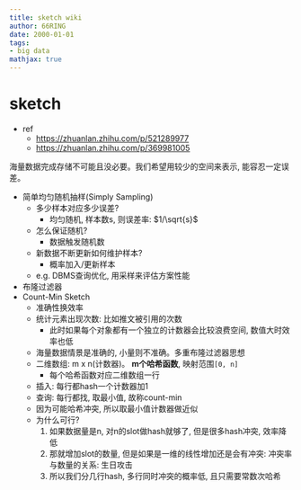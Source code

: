 ```yaml
---
title: sketch wiki
author: 66RING
date: 2000-01-01
tags: 
- big data
mathjax: true
---
```


# sketch

- ref
    * https://zhuanlan.zhihu.com/p/521289977
    * https://zhuanlan.zhihu.com/p/369981005

海量数据完成存储不可能且没必要。我们希望用较少的空间来表示, 能容忍一定误差。

- 简单均匀随机抽样(Simply Sampling)
    * 多少样本对应多少误差?
        + 均匀随机, 样本数s, 则误差率: $1/\sqrt{s}$
    * 怎么保证随机?
        + 数据触发随机数
    * 新数据不断更新如何维护样本?
        + 概率加入/更新样本
    * e.g. DBMS查询优化, 用采样来评估方案性能
- 布隆过滤器
- Count-Min Sketch
    * 准确性换效率
    * 统计元素出现次数: 比如推文被引用的次数
        + 此时如果每个对象都有一个独立的计数器会比较浪费空间, 数值大时效率也低
    * 海量数据情景是准确的, 小量则不准确。多重布隆过滤器思想
    * 二维数组: m x n(计数器)。 **m个哈希函数**, 映射范围`[0, n]`
        + 每个哈希函数对应二维数组一行
    * 插入: 每行都hash一个计数器加1
    * 查询: 每行都找, 取最小值, 故称count-min
    * 因为可能哈希冲突, 所以取最小值计数器做近似
    * 为什么可行?
        1. 如果数据量是n, 对n的slot做hash就够了, 但是很多hash冲突, 效率降低
        2. 那就增加slot的数量, 但是如果是一维的线性增加还是会有冲突: 冲突率与数量的关系: 生日攻击
        3. 所以我们分几行hash, 多行同时冲突的概率低, 且只需要常数次哈希
